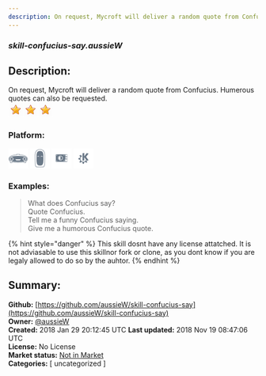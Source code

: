 ```yaml
---
description: On request, Mycroft will deliver a random quote from Confucius. Humerous quotes can also be requeste
---
```


### _skill-confucius-say.aussieW_  
## Description:  
On request, Mycroft will deliver a random quote from Confucius. Humerous quotes can also be requested.  
![](../.gitbook/assets/star.png)![](../.gitbook/assets/star.png)![](../.gitbook/assets/star.png)  
  
### Platform:  
 ![Mark I](../.gitbook/assets/mark-1-icon.png)  ![Mark II](../.gitbook/assets/mark-2-icon.png)  ![Picroft](../.gitbook/assets/picroft-icon.png)  ![plasmoid](../.gitbook/assets/kde.png)   
### Examples:  
> What does Confucius say?  
> Quote Confucius.  
> Tell me a funny Confucius saying.  
> Give me a humorous Confucius quote.  
  
{% hint style="danger" %}
This skill dosnt have any license attatched. It is not adviasable to use this skillnor fork or clone, as you dont know if you are legaly allowed to do so by the auhtor.
{% endhint %}
  
## Summary:  
**Github:** [https://github.com/aussieW/skill-confucius-say](https://github.com/aussieW/skill-confucius-say)  
**Owner:** [@aussieW](https://github.com/aussieW)  
**Created:** 2018 Jan 29 20:12:45 UTC  **Last updated:** 2018 Nov 19 08:47:06 UTC  
**License:** No License  
**Market status:** [Not in Market](https://market.mycroft.ai/skill/)  
**Categories:** [ uncategorized ]   
